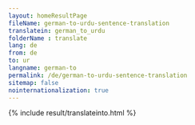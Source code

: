```yaml
---
layout: homeResultPage
fileName: german-to-urdu-sentence-translation
translatein: german_to_urdu
folderName : translate
lang: de
from: de
to: ur
langname: german-to
permalink: /de/german-to-urdu-sentence-translation
sitemap: false
nointernationalization: true
---
```

{% include result/translateinto.html %}

<script src="/js/result/translation.js" data-foldername="{{page.folderName}}" data-lang="{{page.lang}}"></script>
